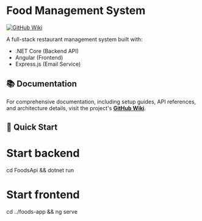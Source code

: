 # Food Management System

[![GitHub Wiki](https://img.shields.io/badge/docs-wiki-blue?style=for-the-badge&logo=github)](https://github.com/BlackBull3/FoodsApi/wiki)

A full-stack restaurant management system built with:
- .NET Core (Backend API)
- Angular (Frontend)
- Express.js (Email Service)

## 📚 Documentation

For comprehensive documentation, including setup guides, API references, and architecture details, visit the project's **[GitHub Wiki](https://github.com/BlackBull3/FoodsApi/wiki)**.

## 🚀 Quick Start

# Start backend
cd FoodsApi && dotnet run

# Start frontend
cd ../foods-app && ng serve
